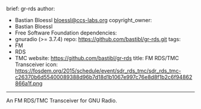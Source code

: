 brief: gr-rds
author:
  - Bastian Bloessl <bloessl@ccs-labs.org>
copyright_owner:
  - Bastian Bloessl
  - Free Software Foundation
dependencies:
  - gnuradio (>= 3.7.4)
repo: https://github.com/bastibl/gr-rds.git
tags:
  - FM
  - RDS
  - TMC
website: https://github.com/bastibl/gr-rds
title: FM RDS/TMC Transceiver
icon: https://fosdem.org/2015/schedule/event/sdr_rds_tmc/sdr_rds_tmc-c26370b6d55400089388d96b7d18d1b1067e997c76e8d8f1b2c6f94862866a1f.png
---
An FM RDS/TMC Transceiver for GNU Radio.

